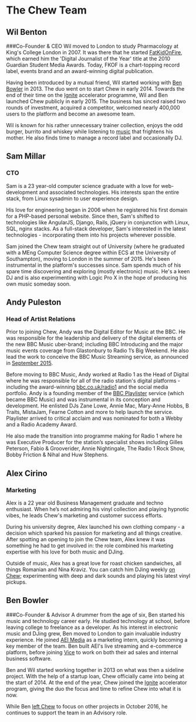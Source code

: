 # The Chew Team

## Wil Benton
###Co-Founder & CEO
Wil moved to London to study Pharmacology at King's College London in 2007. It was there that he started [FatKidOnFire](http://fatkidonfire.com), which earned him the 'Digital Journalist of the Year' title at the 2010 Guardian Student Media Awards. Today, FKOF is a chart-topping record label, events brand and an award-winning digital publication. 

Having been introduced by a mutual friend, Wil started working with [Ben Bowler](http://benbowler.com) in 2013. The duo went on to start Chew in early 2014. Towards the end of their time on the [Ignite](http://ignite.io) accelerator programme, Wil and Ben launched Chew publicly in early 2015. The business has sinced raised two rounds of investment, acquired a competitor, welcomed nearly 400,000 users to the platform and become an awesome team.

Wil is known for his rather unnecessary trainer collection, enjoys the odd burger, burrito and whiskey while listening to [music](http://soundcloud.com/fatkidonfire) that frightens his mother. He also finds time to manage a record label and occasionally DJ.

## Sam Millar
### CTO
Sam is a 23 year-old computer science graduate with a love for web-development and associated technologies. His interests span the entire stack, from Linux sysadmin to user experience design.

His love for engineering began in 2006 when he registered his first domain for a PHP-based personal website. Since then, Sam's shifted to technologies like AngularJS, Django, Rails, jQuery in conjunction with Linux, SQL, nginx stacks. As a full-stack developer, Sam's interested in the latest technologies - incorporating them into his projects wherever possible.

Sam joined the Chew team straight out of University (where he graduated with a MEng Computer Science degree within ECS at the University of Southampton), moving to London in the summer of 2015. He's been instrumental in the platform's successes since. Sam spends much of his spare time discovering and exploring (mostly electronic) music. He's a keen DJ and is also experimenting with Logic Pro X in the hope of producing his own music someday soon.

## Andy Puleston
### Head of Artist Relations
Prior to joining Chew, Andy was the Digital Editor for Music at the BBC. He was responsible for the leadership and delivery of the digital elements of the new BBC Music uber-brand; including BBC Introducing and the major music events coverage from Glastonbury to Radio 1’s Big Weekend.  He also lead the work to conceive the BBC Music Streaming service, as announced in [September 2015](http://www.musicbusinessworldwide.com/bbc-takes-on-spotify-and-apple-music-while-helping-them-out/).

Before moving to BBC Music, Andy worked at Radio 1 as the Head of Digital where he was responsible for all of the radio station's digital platforms - including the award-winning [bbc.co.uk/radio1](http://bbc.co.uk/radio1) and the social media portfolio. Andy is a founding member of the [BBC Playlister](http://www.bbc.co.uk/mediacentre/latestnews/2013/dg-playlister.html) service (which became BBC Music) and was instrumental in its conception and development. He enlisted DJs Zane Lowe, Annie Mac, Mary-Anne Hobbs, B Traits, MistaJam, Fearne Cotton and more to help launch the service.  Playlister arrived to critical acclaim and was nominated for both a Webby and a Radio Academy Award. 

He also made the transition into programme making for Radio 1 where he was Executive Producer for the station’s specialist shows including Gilles Peterson, Fabio & Grooverider, Annie Nightingale, The Radio 1 Rock Show, Bobby Friction & Nihal and Huw Stephens.

## Alex Cirino
### Marketing 
Alex is a 22 year old Business Management graduate and techno enthusiast. When he’s not admiring his vinyl collection and playing hypnotic vibes, he leads Chew's marketing and customer success efforts.

During his university degree, Alex launched his own clothing company - a decision which sparked his passion for marketing and all things creative. After spotting an opening to join the Chew team, Alex knew it was something he had to get involved in: the role combined his marketing expertise with his love for both music and DJing.

Outside of music, Alex has a great love for roast chicken sandwiches, all things Romanian and Nina Kraviz. You can catch him DJing weekly [on Chew](https://chew.tv/alex-cirino); experimenting with deep and dark sounds and playing his latest vinyl pickups.

## Ben Bowler
###Co-Founder & Advisor
A drummer from the age of six, Ben started his music and technology career early. He studied technology at school, before leaving college to freelance as a developer. As his interest in electronic music and DJing grew, Ben moved to London to gain invaluable industry experience. He joined [AEI Media](http://aeimedia.co.uk) as a marketing intern, quickly becoming a key member of the team. Ben built AEI's live streaming and e-commerce platform, before joining [Vice](http://vice.com) to work on both their ad sales and internal business software.

Ben and Wil started working together in 2013 on what was then a sideline project. With the help of a startup loan, Chew officially came into being at the start of 2014. At the end of the year, Chew joined the [Ignite](http://ignite.io/) accelerator program, giving the duo the focus and time to refine Chew into what it is now.

While Ben [left Chew](https://blog.chew.tv/moving-on-from-chew-224c236ea8e2#.wptvu2yk7) to focus on other projects in October 2016, he continues to support the team in an Advisory role.  
